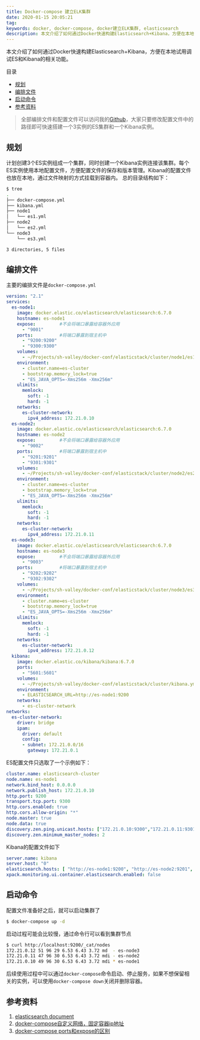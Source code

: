 ```yaml
---
title: Docker-compose 建立ELK集群
date: 2020-01-15 20:05:21
tag: 
keywords: docker, docker-compose, docker建立ELK集群, elasticsearch
description: 本文介绍了如何通过Docker快速构建Elasticsearch+Kibana，方便在本地试用调试ES和Kibana的相关功能。
---
```


本文介绍了如何通过Docker快速构建Elasticsearch+Kibana，方便在本地试用调试ES和Kibana的相关功能。

<!-- more -->

目录
* [规划](#规划)
* [编排文件](#编排文件)
* [启动命令](#启动命令)
* [参考资料](#参考资料)


> 全部编排文件和配置文件可以访问我的[Github](https://github.com/cocowool/sh-valley/tree/master/docker-conf/elasticstack/cluster)，大家只要修改配置文件中的路径即可快速搭建一个3实例的ES集群和一个Kibana实例。


## 规划
计划创建3个ES实例组成一个集群，同时创建一个Kibana实例连接该集群。每个ES实例使用本地配置文件，方便配置文件的保存和版本管理。Kibana的配置文件也放在本地，通过文件映射的方式挂载到容器内。
总的目录结构如下：
```bash
$ tree
.
├── docker-compose.yml
├── kibana.yml
├── node1
│   └── es1.yml
├── node2
│   └── es2.yml
└── node3
    └── es3.yml

3 directories, 5 files
```

## 编排文件
主要的编排文件是```docker-compose.yml```
```yaml
version: "2.1"
services:
  es-node1:
    image: docker.elastic.co/elasticsearch/elasticsearch:6.7.0
    hostname: es-node1
    expose:         #不会将端口暴露给容器外应用
      - "9001"
    ports:          #将端口暴露到宿主机中
      - "9200:9200"
      - "9300:9300"
    volumes:
      - ~/Projects/sh-valley/docker-conf/elasticstack/cluster/node1/es1.yml:/usr/share/elasticsearch/config/elasticsearch.yml
    environment:
      - cluster.name=es-cluster
      - bootstrap.memory_lock=true
      - "ES_JAVA_OPTS=-Xms256m -Xmx256m"
    ulimits:
      memlock:
        soft: -1
        hard: -1
    networks:
      es-cluster-network:
        ipv4_address: 172.21.0.10
  es-node2:
    image: docker.elastic.co/elasticsearch/elasticsearch:6.7.0
    hostname: es-node2
    expose:         #不会将端口暴露给容器外应用
      - "9002"
    ports:          #将端口暴露到宿主机中
      - "9201:9201"
      - "9301:9301"
    volumes:
      - ~/Projects/sh-valley/docker-conf/elasticstack/cluster/node2/es2.yml:/usr/share/elasticsearch/config/elasticsearch.yml
    environment:
      - cluster.name=es-cluster
      - bootstrap.memory_lock=true
      - "ES_JAVA_OPTS=-Xms256m -Xmx256m"
    ulimits:
      memlock:
        soft: -1
        hard: -1
    networks:
      es-cluster-network:
        ipv4_address: 172.21.0.11
  es-node3:
    image: docker.elastic.co/elasticsearch/elasticsearch:6.7.0
    hostname: es-node3
    expose:         #不会将端口暴露给容器外应用
      - "9003"
    ports:          #将端口暴露到宿主机中
      - "9202:9202"
      - "9302:9302"
    volumes:
      - ~/Projects/sh-valley/docker-conf/elasticstack/cluster/node3/es3.yml:/usr/share/elasticsearch/config/elasticsearch.yml
    environment:
      - cluster.name=es-cluster
      - bootstrap.memory_lock=true
      - "ES_JAVA_OPTS=-Xms256m -Xmx256m"
    ulimits:
      memlock:
        soft: -1
        hard: -1
    networks:
      es-cluster-network:
        ipv4_address: 172.21.0.12
  kibana:
    image: docker.elastic.co/kibana/kibana:6.7.0
    ports:
      - "5601:5601"
    volumes:
      - ~/Projects/sh-valley/docker-conf/elasticstack/cluster/kibana.yml:/usr/share/kibana/config/kibana.yml
    environment:
      - ELASTICSEARCH_URL=http://es-node1:9200
    networks:
      - es-cluster-network
networks:
  es-cluster-network:
    driver: bridge
    ipam:
      driver: default
      config:
      - subnet: 172.21.0.0/16
        gateway: 172.21.0.1
```
ES配置文件只选取了一个示例如下：
```yaml
cluster.name: elasticsearch-cluster
node.name: es-node1
network.bind_host: 0.0.0.0
network.publish_host: 172.21.0.10
http.port: 9200
transport.tcp.port: 9300
http.cors.enabled: true
http.cors.allow-origin: "*"
node.master: true 
node.data: true  
discovery.zen.ping.unicast.hosts: ["172.21.0.10:9300","172.21.0.11:9301","172.21.0.12:9302"]
discovery.zen.minimum_master_nodes: 2
```
Kibana的配置文件如下
```yaml
server.name: kibana
server.host: "0"
elasticsearch.hosts: [ "http://es-node1:9200", "http://es-node2:9201", "http://es-node3:9202" ]
xpack.monitoring.ui.container.elasticsearch.enabled: false
```

## 启动命令
配置文件准备好之后，就可以启动集群了
```bash
$ docker-compose up -d
```
启动过程可能会比较慢，通过命令行可以看到集群节点
```bash
$ curl http://localhost:9200/_cat/nodes
172.21.0.12 51 96 29 6.53 6.43 3.72 md  - es-node3
172.21.0.11 47 96 30 6.53 6.43 3.72 mdi - es-node2
172.21.0.10 49 96 30 6.53 6.43 3.72 mdi * es-node1
```
后续使用过程中可以通过```docker-compose```命令启动、停止服务，如果不想保留相关的实例，可以使用```docker-compose down```关闭并删除容器。

## 参考资料
1. [elasticsearch document](https://www.elastic.co/guide/en/elasticsearch/reference/current/indexing-buffer.html)
2. [docker-compose自定义网络，固定容器ip地址](https://blog.csdn.net/hechaojie_com/article/details/83625265)
3. [docker-compose ports和expose的区别](https://blog.csdn.net/stinky_kiss/article/details/82563480)












